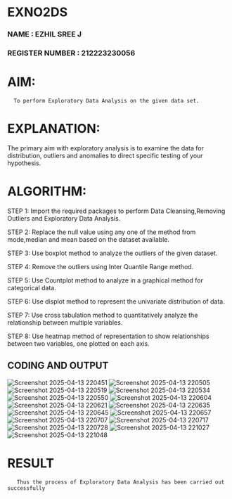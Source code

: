 # EXNO2DS

 ### NAME : EZHIL SREE J
 ### REGISTER NUMBER : 212223230056
# AIM:
      To perform Exploratory Data Analysis on the given data set.
      
# EXPLANATION:
  The primary aim with exploratory analysis is to examine the data for distribution, outliers and anomalies to direct specific testing of your hypothesis.
  
# ALGORITHM:
STEP 1: Import the required packages to perform Data Cleansing,Removing Outliers and Exploratory Data Analysis.

STEP 2: Replace the null value using any one of the method from mode,median and mean based on the dataset available.

STEP 3: Use boxplot method to analyze the outliers of the given dataset.

STEP 4: Remove the outliers using Inter Quantile Range method.

STEP 5: Use Countplot method to analyze in a graphical method for categorical data.

STEP 6: Use displot method to represent the univariate distribution of data.

STEP 7: Use cross tabulation method to quantitatively analyze the relationship between multiple variables.

STEP 8: Use heatmap method of representation to show relationships between two variables, one plotted on each axis.

## CODING AND OUTPUT
 
 ![Screenshot 2025-04-13 220451](https://github.com/user-attachments/assets/36a5ca52-8699-4a62-b12f-4ac74decb17a)
 ![Screenshot 2025-04-13 220505](https://github.com/user-attachments/assets/7dc98210-2c86-4fc9-9f60-53c1db954d55)
 ![Screenshot 2025-04-13 220519](https://github.com/user-attachments/assets/8be27de9-33bc-4e76-9308-459471d24f16)
 ![Screenshot 2025-04-13 220534](https://github.com/user-attachments/assets/623b5204-c156-4e30-963a-8cc3b34b3a64)
 ![Screenshot 2025-04-13 220550](https://github.com/user-attachments/assets/7f7a2b63-0faa-4cbe-8492-1660a6dfbb9c)
 ![Screenshot 2025-04-13 220604](https://github.com/user-attachments/assets/5afe13ab-fdf3-4168-bca3-d39f780175ff)
 ![Screenshot 2025-04-13 220621](https://github.com/user-attachments/assets/25219937-56df-45c5-ad57-339c2c684eaf)
 ![Screenshot 2025-04-13 220635](https://github.com/user-attachments/assets/15a183e7-1706-44df-92ee-2a7755283535)
 ![Screenshot 2025-04-13 220645](https://github.com/user-attachments/assets/8fdb670e-125b-4c45-925b-15d482b032bd)
 ![Screenshot 2025-04-13 220657](https://github.com/user-attachments/assets/72a6a308-5058-499a-a3df-7e9b74a13d77)
 ![Screenshot 2025-04-13 220707](https://github.com/user-attachments/assets/c244bb4d-9fef-41a4-9021-181e45026746)
 ![Screenshot 2025-04-13 220717](https://github.com/user-attachments/assets/498b1998-b924-4c99-a554-ba558a4b5467)
 ![Screenshot 2025-04-13 220728](https://github.com/user-attachments/assets/8a54e1cf-b958-4b91-815d-2cfdf3ef1e18)
 ![Screenshot 2025-04-13 221027](https://github.com/user-attachments/assets/f750e80a-c78f-4fd4-8d43-2dad778138d3)
 ![Screenshot 2025-04-13 221048](https://github.com/user-attachments/assets/015d746f-0034-4626-994c-9bbab81f5bd7)













# RESULT
       Thus the process of Exploratory Data Analysis has been carried out successfully 

